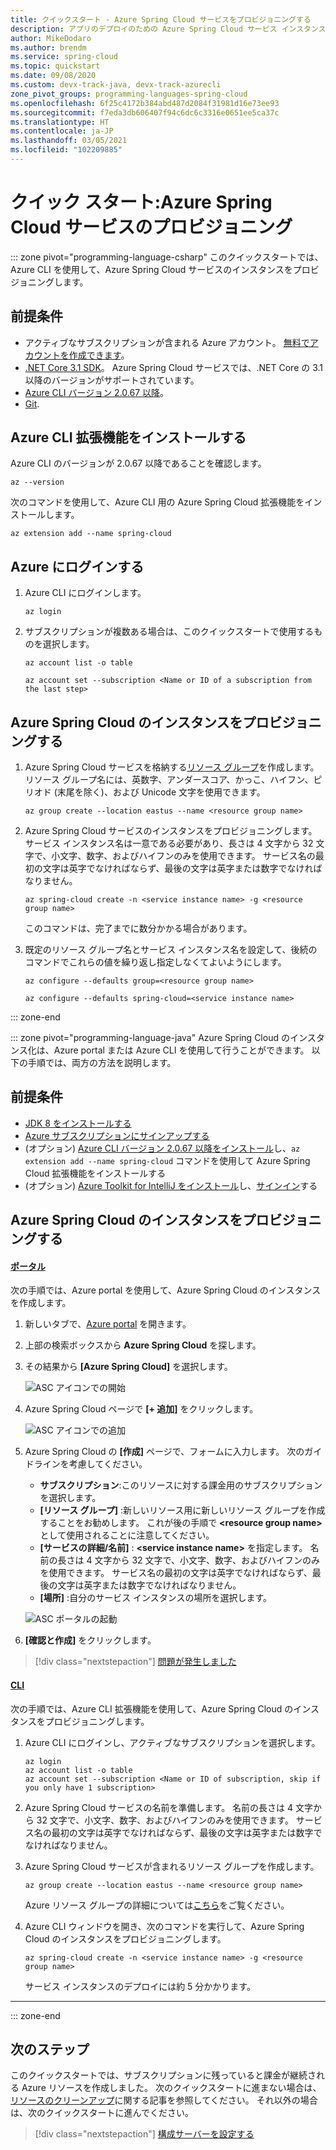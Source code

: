 ```yaml
---
title: クイックスタート - Azure Spring Cloud サービスをプロビジョニングする
description: アプリのデプロイのための Azure Spring Cloud サービス インスタンスの作成について説明します。
author: MikeDodaro
ms.author: brendm
ms.service: spring-cloud
ms.topic: quickstart
ms.date: 09/08/2020
ms.custom: devx-track-java, devx-track-azurecli
zone_pivot_groups: programming-languages-spring-cloud
ms.openlocfilehash: 6f25c4172b384abd487d2084f31981d16e73ee93
ms.sourcegitcommit: f7eda3db606407f94c6dc6c3316e0651ee5ca37c
ms.translationtype: HT
ms.contentlocale: ja-JP
ms.lasthandoff: 03/05/2021
ms.locfileid: "102209885"
---
```

# <a name="quickstart-provision-azure-spring-cloud-service"></a>クイック スタート:Azure Spring Cloud サービスのプロビジョニング

::: zone pivot="programming-language-csharp"
このクイックスタートでは、Azure CLI を使用して、Azure Spring Cloud サービスのインスタンスをプロビジョニングします。

## <a name="prerequisites"></a>前提条件

* アクティブなサブスクリプションが含まれる Azure アカウント。 [無料でアカウントを作成できます](https://azure.microsoft.com/free/?WT.mc_id=A261C142F)。
* [.NET Core 3.1 SDK](https://dotnet.microsoft.com/download/dotnet-core/3.1)。 Azure Spring Cloud サービスでは、.NET Core の 3.1 以降のバージョンがサポートされています。
* [Azure CLI バージョン 2.0.67 以降](/cli/azure/install-azure-cli)。
* [Git](https://git-scm.com/).

## <a name="install-azure-cli-extension"></a>Azure CLI 拡張機能をインストールする

Azure CLI のバージョンが 2.0.67 以降であることを確認します。

```azurecli
az --version
```

次のコマンドを使用して、Azure CLI 用の Azure Spring Cloud 拡張機能をインストールします。

```azurecli
az extension add --name spring-cloud
```

## <a name="log-in-to-azure"></a>Azure にログインする

1. Azure CLI にログインします。

    ```azurecli
    az login
    ```

1. サブスクリプションが複数ある場合は、このクイックスタートで使用するものを選択します。

   ```azurecli
   az account list -o table
   ```

   ```azurecli
   az account set --subscription <Name or ID of a subscription from the last step>
   ```

## <a name="provision-an-instance-of-azure-spring-cloud"></a>Azure Spring Cloud のインスタンスをプロビジョニングする

1. Azure Spring Cloud サービスを格納する[リソース グループ](../azure-resource-manager/management/overview.md)を作成します。 リソース グループ名には、英数字、アンダースコア、かっこ、ハイフン、ピリオド (末尾を除く)、および Unicode 文字を使用できます。

   ```azurecli
   az group create --location eastus --name <resource group name>
   ```

1. Azure Spring Cloud サービスのインスタンスをプロビジョニングします。 サービス インスタンス名は一意である必要があり、長さは 4 文字から 32 文字で、小文字、数字、およびハイフンのみを使用できます。 サービス名の最初の文字は英字でなければならず、最後の文字は英字または数字でなければなりません。

    ```azurecli
    az spring-cloud create -n <service instance name> -g <resource group name>
    ```

    このコマンドは、完了までに数分かかる場合があります。

1. 既定のリソース グループ名とサービス インスタンス名を設定して、後続のコマンドでこれらの値を繰り返し指定しなくてよいようにします。

   ```azurecli
   az configure --defaults group=<resource group name>
   ```

   ```azurecli
   az configure --defaults spring-cloud=<service instance name>
   ```
::: zone-end

::: zone pivot="programming-language-java"
Azure Spring Cloud のインスタンス化は、Azure portal または Azure CLI を使用して行うことができます。  以下の手順では、両方の方法を説明します。
## <a name="prerequisites"></a>前提条件

* [JDK 8 をインストールする](/java/azure/jdk/)
* [Azure サブスクリプションにサインアップする](https://azure.microsoft.com/free/)
* (オプション) [Azure CLI バージョン 2.0.67 以降をインストール](/cli/azure/install-azure-cli)し、`az extension add --name spring-cloud` コマンドを使用して Azure Spring Cloud 拡張機能をインストールする
* (オプション) [Azure Toolkit for IntelliJ をインストール](https://plugins.jetbrains.com/plugin/8053-azure-toolkit-for-intellij/)し、[サインイン](/azure/developer/java/toolkit-for-intellij/create-hello-world-web-app#installation-and-sign-in)する

## <a name="provision-an-instance-of-azure-spring-cloud"></a>Azure Spring Cloud のインスタンスをプロビジョニングする

#### <a name="portal"></a>[ポータル](#tab/Azure-portal)

次の手順では、Azure portal を使用して、Azure Spring Cloud のインスタンスを作成します。

1. 新しいタブで、[Azure portal](https://ms.portal.azure.com/) を開きます。 

2. 上部の検索ボックスから **Azure Spring Cloud** を探します。

3. その結果から **[Azure Spring Cloud]** を選択します。

    ![ASC アイコンでの開始](media/spring-cloud-quickstart-launch-app-portal/find-spring-cloud-start.png)

4. Azure Spring Cloud ページで **[+ 追加]** をクリックします。

    ![ASC アイコンでの追加](media/spring-cloud-quickstart-launch-app-portal/spring-cloud-add.png)

5. Azure Spring Cloud の **[作成]** ページで、フォームに入力します。  次のガイドラインを考慮してください。
    - **サブスクリプション**:このリソースに対する課金用のサブスクリプションを選択します。
    - **[リソース グループ]** :新しいリソース用に新しいリソース グループを作成することをお勧めします。 これが後の手順で **\<resource group name\>** として使用されることに注意してください。
    - **[サービスの詳細/名前]** : **\<service instance name\>** を指定します。  名前の長さは 4 文字から 32 文字で、小文字、数字、およびハイフンのみを使用できます。  サービス名の最初の文字は英字でなければならず、最後の文字は英字または数字でなければなりません。
    - **[場所]** :自分のサービス インスタンスの場所を選択します。

    ![ASC ポータルの起動](media/spring-cloud-quickstart-launch-app-portal/portal-start.png)

6. **[確認と作成]** をクリックします。

> [!div class="nextstepaction"]
> [問題が発生しました](https://www.research.net/r/javae2e?tutorial=asc-cli-quickstart&step=public-endpoint)

#### <a name="cli"></a>[CLI](#tab/Azure-CLI)

次の手順では、Azure CLI 拡張機能を使用して、Azure Spring Cloud のインスタンスをプロビジョニングします。

1. Azure CLI にログインし、アクティブなサブスクリプションを選択します。

    ```azurecli
    az login
    az account list -o table
    az account set --subscription <Name or ID of subscription, skip if you only have 1 subscription>
    ```

1. Azure Spring Cloud サービスの名前を準備します。  名前の長さは 4 文字から 32 文字で、小文字、数字、およびハイフンのみを使用できます。  サービス名の最初の文字は英字でなければならず、最後の文字は英字または数字でなければなりません。

1. Azure Spring Cloud サービスが含まれるリソース グループを作成します。

    ```azurecli
    az group create --location eastus --name <resource group name>
    ```

    Azure リソース グループの詳細については[こちら](../azure-resource-manager/management/overview.md)をご覧ください。

1. Azure CLI ウィンドウを開き、次のコマンドを実行して、Azure Spring Cloud のインスタンスをプロビジョニングします。

    ```azurecli
    az spring-cloud create -n <service instance name> -g <resource group name>
    ```

    サービス インスタンスのデプロイには約 5 分かかります。
---
::: zone-end

## <a name="next-steps"></a>次のステップ

このクイックスタートでは、サブスクリプションに残っていると課金が継続される Azure リソースを作成しました。 次のクイックスタートに進まない場合は、[リソースのクリーンアップ](spring-cloud-quickstart-logs-metrics-tracing.md#clean-up-resources)に関する記事を参照してください。 それ以外の場合は、次のクイックスタートに進んでください。

> [!div class="nextstepaction"]
> [構成サーバーを設定する](spring-cloud-quickstart-setup-config-server.md)

